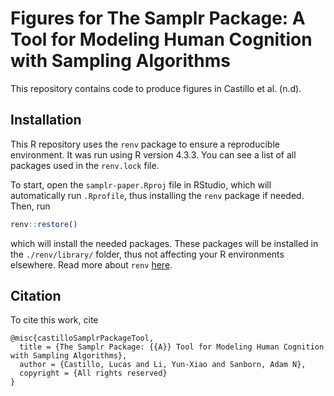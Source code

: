# Figures for The Samplr Package: A Tool for Modeling Human Cognition with Sampling Algorithms
This repository contains code to produce figures in Castillo et al. (n.d). 

## Installation
This R repository uses the `renv` package to ensure a reproducible environment. It was run using R version 4.3.3. You can see a list of all packages used in the `renv.lock` file. 

To start, open the `samplr-paper.Rproj` file in RStudio, which will automatically run `.Rprofile`, thus installing the `renv` package if needed. 
Then, run 
```r
renv::restore()
``` 
which will install the needed packages. These packages will be installed in the `./renv/library/` folder, thus not affecting your R environments elsewhere. Read more about `renv` [here](https://rstudio.github.io/renv/articles/renv.html).

## Citation
To cite this work, cite
```
@misc{castilloSamplrPackageTool,
  title = {The Samplr Package: {{A}} Tool for Modeling Human Cognition with Sampling Algorithms},
  author = {Castillo, Lucas and Li, Yun-Xiao and Sanborn, Adam N},
  copyright = {All rights reserved}
}

```